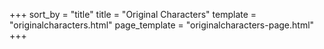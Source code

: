 +++
sort_by = "title"
title = "Original Characters"
template = "originalcharacters.html"
page_template = "originalcharacters-page.html"
+++